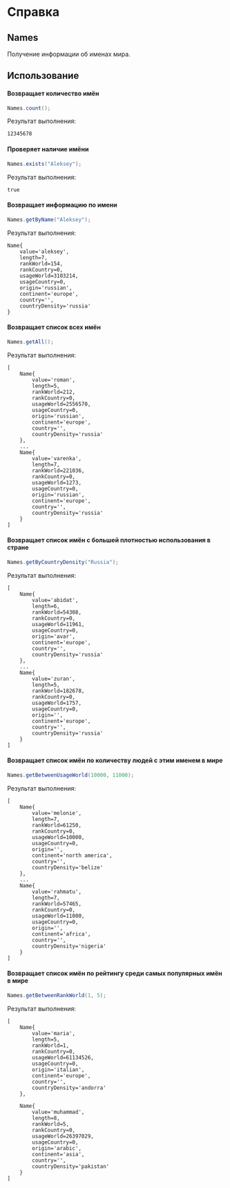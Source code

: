 # Справка
## Names
Получение информации об именах мира.

## Использование
#### Возвращает количество имён

```java
Names.count();
```

Результат выполнения:
```
12345678
```

#### Проверяет наличие имёни

```java
Names.exists("Aleksey");
```

Результат выполнения:
```
true
```

#### Возвращает информацию по имени

```java
Names.getByName("Aleksey");
```

Результат выполнения:
```
Name{
    value='aleksey',
    length=7,
    rankWorld=154,
    rankCountry=0,
    usageWorld=3103214,
    usageCountry=0,
    origin='russian',
    continent='europe',
    country='',
    countryDensity='russia'
}
```

#### Возвращает список всех имён

```java
Names.getAll();
```

Результат выполнения:
```
[
	Name{
		value='roman',
		length=5,
		rankWorld=212,
		rankCountry=0, 
		usageWorld=2556570,
		usageCountry=0,
		origin='russian',
		continent='europe',
		country='',
		countryDensity='russia'
	},
	...
	Name{
		value='varenka',
		length=7,
		rankWorld=221036,
		rankCountry=0,
		usageWorld=1273,
		usageCountry=0,
		origin='russian',
		continent='europe',
		country='',
		countryDensity='russia'
	}
]
```

#### Возвращает список имён с большей плотностью использования в стране

```java
Names.getByCountryDensity("Russia");
```

Результат выполнения:
```
[
	Name{
		value='abidat',
		length=6,
		rankWorld=54308,
		rankCountry=0,
		usageWorld=11961,
		usageCountry=0,
		origin='avar',
		continent='europe',
		country='',
		countryDensity='russia'
	},
	...
	Name{
		value='zuran',
		length=5,
		rankWorld=182678,
		rankCountry=0,
		usageWorld=1757,
		usageCountry=0,
		origin='',
		continent='europe',
		country='',
		countryDensity='russia'
	}
]
```

#### Возвращает список имён по количеству людей с этим именем в мире

```java
Names.getBetweenUsageWorld(10000, 11000);
```

Результат выполнения:
```
[
	Name{
		value='melonie',
		length=7,
		rankWorld=61250,
		rankCountry=0,
		usageWorld=10000,
		usageCountry=0,
		origin='',
		continent='north america',
		country='',
		countryDensity='belize'
	}, 
	...
	Name{
		value='rahmatu',
		length=7,
		rankWorld=57465,
		rankCountry=0,
		usageWorld=11000,
		usageCountry=0,
		origin='',
		continent='africa',
		country='',
		countryDensity='nigeria'
	}
]
```

#### Возвращает список имён по рейтингу среди самых популярных имён в мире

```java
Names.getBetweenRankWorld(1, 5);
```

Результат выполнения:
```
[
	Name{
		value='maria',
		length=5,
		rankWorld=1,
		rankCountry=0,
		usageWorld=61134526,
		usageCountry=0,
		origin='italian',
		continent='europe',
		country='',
		countryDensity='andorra'
	},

	Name{
		value='muhammad',
		length=8,
		rankWorld=5,
		rankCountry=0,
		usageWorld=26397029,
		usageCountry=0,
		origin='arabic',
		continent='asia',
		country='',
		countryDensity='pakistan'
	}
]
```
